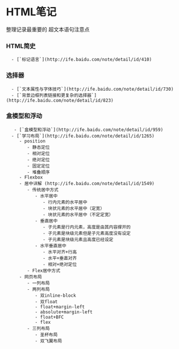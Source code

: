 # HTML笔记
   整理记录最重要的 超文本语句注意点
   ### HTML简史
      - [`标记语言`](http://ife.baidu.com/note/detail/id/410)
   ### 选择器
      - [`文本属性与字体技巧`](http://ife.baidu.com/note/detail/id/730)
      - [`背景边框列表链接和更复杂的选择器`](http://ife.baidu.com/note/detail/id/823)
   ### 盒模型和浮动
       - [`盒模型和浮动`](http://ife.baidu.com/note/detail/id/959)
      - [`学习布局`](http://ife.baidu.com/note/detail/id/1265)
         - position
            - 静态定位
            - 相对定位
            - 绝对定位
            - 固定定位
            - 堆叠顺序
         - Flexbox
         - 居中详解 (http://ife.baidu.com/note/detail/id/1549)
            - 传统居中方式
               - 水平居中     
                  - 行内元素的水平居中     
                  - 块状元素的水平居中（定宽）    
                  - 块状元素的水平居中（不定定宽）   
               - 垂直居中
                  - 子元素是行内元素，高度是由其内容撑开的 
                  - 子元素是块级元素但是子元素高度没有设定
                  - 子元素是块级元素且高度已经设定
               - 水平垂直居中
                  - 水平对齐+行高
                  - 水平+垂直对齐
                  - 相对+绝对定位
            - Flex居中方式
         - 网页布局
            - 一列布局    
            - 两列布局  
               - 双inline-block   
               - 双float   
               - float+margin-left
               - absolute+margin-left
               - float+BFC
               - flex
            - 三列布局   
               - 圣杯布局
               - 双飞翼布局    
